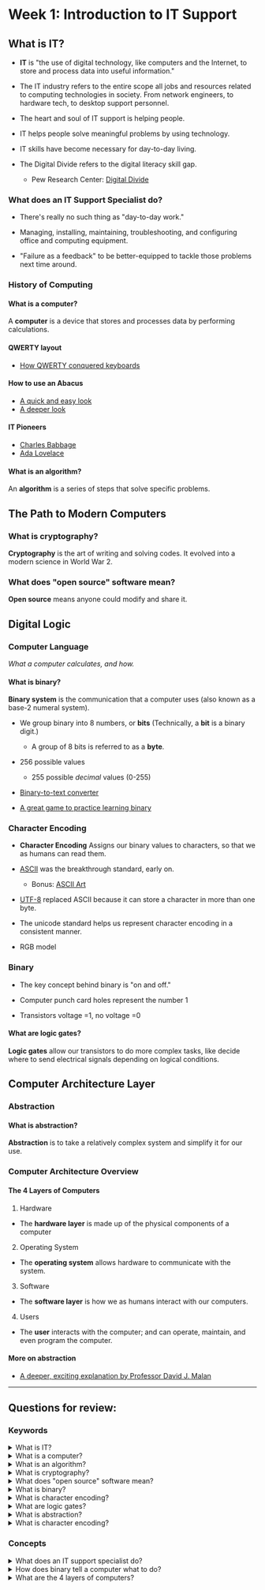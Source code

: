 # Week 1: Introduction to IT Support

## What is IT?
- **IT** is "the use of digital technology, like computers and the Internet, to store and process data into useful information."

- The IT industry refers to the entire scope all jobs and resources related to computing technologies in society. From network engineers, to hardware tech, to desktop support personnel.

- The heart and soul of IT support is helping people.

- IT helps people solve meaningful problems by using technology.

- IT skills have become necessary for day-to-day living.

- The Digital Divide refers to the digital literacy skill gap.
  - Pew Research Center: [Digital Divide](https://www.pewresearch.org/topics/digital-divide/)

### What does an IT Support Specialist do?

- There's really no such thing as "day-to-day work."

- Managing, installing, maintaining, troubleshooting, and configuring office and computing equipment.

- "Failure as a feedback" to be better-equipped to tackle those problems next time around.

### History of Computing

#### What is a computer?
A **computer** is a device that stores and processes data by performing calculations.

#### QWERTY layout
- [How QWERTY conquered keyboards](https://www.youtube.com/watch?v=c8f6us-Sjlo)

#### How to use an Abacus
- [A quick and easy look](https://www.youtube.com/watch?v=PbGft644WUE)
- [A deeper look](https://www.youtube.com/watch?v=SYRyKYmOJwM)

#### IT Pioneers
- [Charles Babbage](https://www.youtube.com/watch?v=NSAXbsbiid0)
- [Ada Lovelace](https://www.youtube.com/watch?v=sB5ieSGGDmk)

#### What is an algorithm?
An **algorithm** is a series of steps that solve specific problems.

## The Path to Modern Computers

### What is cryptography?
**Cryptography** is the art of writing and solving codes. It evolved into a modern science in World War 2.

<!-- - Alan Turing and the Enigma Machine, ENIAC -->

### What does "open source" software mean?
**Open source** means anyone could modify and share it.

## Digital Logic


### Computer Language
*What a computer calculates, and how.*

#### What is binary?
**Binary system** is the communication that a computer uses (also known as a base-2 numeral system).

- We group binary into 8 numbers, or **bits** (Technically, a **bit** is a binary digit.)
  - A group of 8 bits is referred to as a **byte**.

- 256 possible values
  - 255 possible *decimal* values (0-255)

- [Binary-to-text converter](https://www.rapidtables.com/convert/number/binary-to-ascii.html)

- [A great game to practice learning binary](https://games.penjee.com/binary-numbers-game/)

### Character Encoding
- **Character Encoding** Assigns our binary values to characters, so that we as humans can read them.

- [ASCII](https://en.wikipedia.org/wiki/ASCII) was the breakthrough standard, early on.
  - Bonus: [ASCII Art](https://en.wikipedia.org/wiki/ASCII_art)

- [UTF-8](https://en.wikipedia.org/wiki/UTF-8) replaced ASCII because it can store a character in more than one byte.

- The unicode standard helps us represent character encoding in a consistent manner.

- RGB model


### Binary

- The key concept behind binary is "on and off."

- Computer punch card holes represent the number 1

- Transistors voltage =1, no voltage =0

#### What are logic gates?
**Logic gates** allow our transistors to do more complex tasks, like decide where to send electrical signals depending on logical conditions.


## Computer Architecture Layer

### Abstraction

#### What is abstraction?
**Abstraction** is to take a relatively complex system and simplify it for our use.

### Computer Architecture Overview

#### The 4 Layers of Computers
1. Hardware
  - The **hardware layer** is made up of the physical components of a computer
2. Operating System
  - The **operating system** allows hardware to communicate with the system.
3. Software
  - The **software layer** is how we as humans interact with our computers.
4. Users
  - The **user** interacts with the computer; and can operate, maintain, and even program the computer.

#### More on abstraction
 - [A deeper, exciting explanation by Professor David J. Malan](https://www.youtube.com/watch?v=6V1sr0XV_Ng)


---

## Questions for review:

### Keywords

<details>
  <summary>What is IT?</summary>
  <p></p>
</details>

<details>
  <summary>What is a computer?</summary>
  <p></p>
</details>

<details>
  <summary>What is an algorithm?</summary>
  <p></p>
</details>

<details>
  <summary>What is cryptography?</summary>
  <p></p>
</details>

<details>
  <summary>What does "open source" software mean?</summary>
  <p></p>
</details>

<details>
  <summary>What is binary?</summary>
  <p></p>
</details>

<details>
  <summary>What is character encoding?</summary>
  <p></p>
</details>

<details>
  <summary>What are logic gates?</summary>
  <p></p>
</details>

<details>
  <summary>What is abstraction?</summary>
  <p></p>
</details>

<details>
  <summary>What is character encoding?</summary>
  <p></p>
</details>

### Concepts

<details>
  <summary>What does an IT support specialist do?</summary>
  <p></p>
</details>

<details>
  <summary>How does binary tell a computer what to do?</summary>
  <p></p>
</details>


<details>
  <summary>What are the 4 layers of computers?</summary>
  <p></p>
</details>
